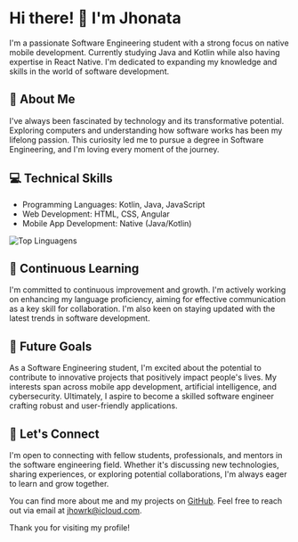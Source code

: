 # Hi there! 👋 I'm Jhonata

I'm a passionate Software Engineering student with a strong focus on native mobile development. Currently studying Java and Kotlin while also having expertise in React Native. I'm dedicated to expanding my knowledge and skills in the world of software development.

## 🔧 About Me

I've always been fascinated by technology and its transformative potential. Exploring computers and understanding how software works has been my lifelong passion. This curiosity led me to pursue a degree in Software Engineering, and I'm loving every moment of the journey.

## 💻 Technical Skills

- Programming Languages: Kotlin, Java, JavaScript
- Web Development: HTML, CSS, Angular
- Mobile App Development: Native (Java/Kotlin)

![Top Linguagens](https://github-readme-stats.vercel.app/api/top-langs/?username=jhonatarios&theme=dark&show_icons=true&layout=compact)

## 🌟 Continuous Learning

I'm committed to continuous improvement and growth. I'm actively working on enhancing my language proficiency, aiming for effective communication as a key skill for collaboration. I'm also keen on staying updated with the latest trends in software development.

## 🚀 Future Goals

As a Software Engineering student, I'm excited about the potential to contribute to innovative projects that positively impact people's lives. My interests span across mobile app development, artificial intelligence, and cybersecurity. Ultimately, I aspire to become a skilled software engineer crafting robust and user-friendly applications.

## 🤝 Let's Connect

I'm open to connecting with fellow students, professionals, and mentors in the software engineering field. Whether it's discussing new technologies, sharing experiences, or exploring potential collaborations, I'm always eager to learn and grow together.

You can find more about me and my projects on [GitHub](https://github.com/jhonatarios). Feel free to reach out via email at jhowrk@icloud.com.

Thank you for visiting my profile!

